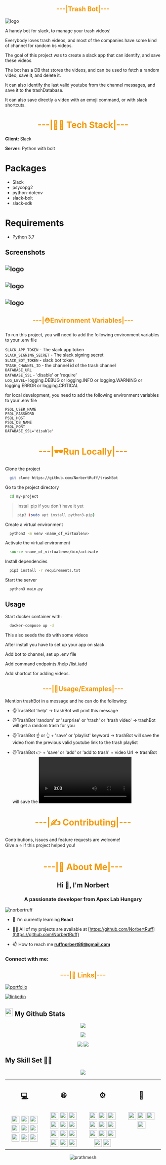 ## <div style="color:#f59800" align="center">---|Trash Bot|---</div>
![logo](https://github.com/NorbertRuff/trashBot/blob/master/blob/logo.png?raw=true)

A handy bot for slack, to manage your trash videos!

Everybody loves trash videos, and most of the companies have some kind of channel for random bs videos.

The goal of this project was to create a slack app that can identify, and save these videos. 

The bot has a DB that stores the videos, and can be used to fetch a random video, save it, and delete it.

It can also identify the last valid youtube from the channel messages, and save it to the trashDatabase.

It can also save directly a video with an emoji command, or with slack shortcuts.
 
# <div style="color:#f59800" align="center">---|👨‍💻 Tech Stack|---</div>

**Client:** Slack

**Server:** Python with bolt


# Packages

  * Slack 
  * psycopg2
  * python-dotenv
  * slack-bolt
  * slack-sdk


# Requirements

  * Python 3.7

## Screenshots

![logo](https://github.com/NorbertRuff/trashBot/blob/master/blob/screenshot1.png?raw=true)
---

![logo](https://github.com/NorbertRuff/trashBot/blob/master/blob/screenshot2.png?raw=true)
---

![logo](https://github.com/NorbertRuff/trashBot/blob/master/blob/screenshot3.png?raw=true)
---


## <div style="color:#f59800" align="center">---|⛑️Environment Variables|---</div>

To run this project, you will need to add the following environment variables to your .env file

`SLACK_APP_TOKEN` - The slack app token  
`SLACK_SIGNING_SECRET` - The slack signing secret  
`SLACK_BOT_TOKEN` - slack bot token  
`TRASH_CHANNEL_ID` - the channel id of the trash channel  
`DATABASE_URL`  
`DATABASE_SSL` - 'disable' or 'require'  
`LOG_LEVEL`-  logging.DEBUG or logging.INFO or logging.WARNING or logging.ERROR or logging.CRITICAL

for local development, you need to add the following environment variables to your .env file

`PSQL_USER_NAME`  
`PSQL_PASSWORD`  
`PSQL_HOST`  
`PSQL_DB_NAME`  
`PSQL_PORT`  
`DATABASE_SSL='disable'`  

# <div style="color:#f59800" align="center">---|🕶️Run Locally|---</div>

Clone the project

```bash
  git clone https://github.com/NorbertRuff/trashBot
```

Go to the project directory

```bash
  cd my-project
```

> Install pip if you don't have it yet
> 
> ```bash
> pip3 (sudo apt install python3-pip)
> ```

Create a virtual environment

```bash
  python3 -m venv <name_of_virtualenv>
```

Activate the virtual environment

```bash
  source <name_of_virtualenv>/bin/activate
```

Install dependencies

```bash
  pip3 install -r requirements.txt
```

Start the server

```bash
  python3 main.py
```

## Usage

Start docker container with: 

```bash
  docker-compose up -d
```
This also seeds the db with some videos

After install you have to set up your app on slack.

Add bot to channel, set up .env file

Add command endpoints /help /list /add

Add shortcut for adding videos.

## <div style="color:#f59800" align="center">---|💺Usage/Examples|---</div>

Mention trashBot in a message and he can do the following:
   
- @TrashBot
  'help' ->
    trashBot will print this message

- @TrashBot
  'random' or 'surprise' or 'trash' or 'trash video' ->
    trashBot will get a random trash for you
   
- @TrashBot
  :point_up: or :point_up_2: + 'save' or 'playlist' keyword ->
    trashBot will save the video from the previous valid youtube link to the trash playlist
   
- @TrashBot
  :point_right: + 'save' or 'add' or 'add to trash' + video Url -> trashBot will save the <video Url> in this message to the trash playlist


# <div style="color:#f59800" align="center">---|✍️ Contributing|---</div>

Contributions, issues and feature requests are welcome!<br/>
Give a ⭐️ if this project helped you!


# <div style="color:#f59800" align="center">---|🚀 About Me|---</div>

<h2 align="center">Hi 👋, I'm Norbert</h2>
<h3 align="center">A passionate developer from Apex Lab Hungary</h3>

<p align="left"> <img src="https://komarev.com/ghpvc/?username=norbertruff&label=Profile%20views&color=0e75b6&style=flat" alt="norbertruff" /> </p>

- 🌱 I’m currently learning **React**

- 👨‍💻 All of my projects are available at [https://github.com/NorbertRuff](https://github.com/NorbertRuff)

- 📫 How to reach me **ruffnorbert88@gmail.com**

<h3 align="left">Connect with me:</h3>

## <div style="color:#f59800" align="center">---|🔗 Links|---</div>

[![portfolio](https://img.shields.io/badge/my_portfolio-000?style=for-the-badge&logo=ko-fi&logoColor=white)](https://github.com/NorbertRuff)

[![linkedin](https://img.shields.io/badge/linkedin-0A66C2?style=for-the-badge&logo=linkedin&logoColor=white)](https://www.linkedin.com/in/ruff-norbert/)


<h2><img src="https://media.giphy.com/media/cj87CxfRtrUifF3Ryk/giphy.gif" height="25"> My Github Stats</h2>

<div align="center">

[![](https://raw.githubusercontent.com/NorbertRuff/NorbertRuff/master/profile-summary-card-output/dracula/0-profile-details.svg)](https://github.com/vn7n24fzkq/github-profile-summary-cards)

[![](https://raw.githubusercontent.com/NorbertRuff/NorbertRuff/master/profile-summary-card-output/dracula/2-most-commit-language.svg)](https://github.com/vn7n24fzkq/github-profile-summary-cards)

[![](https://raw.githubusercontent.com/NorbertRuff/NorbertRuff/master/profile-summary-card-output/dracula/3-stats.svg)](https://github.com/vn7n24fzkq/github-profile-summary-cards) [![](https://raw.githubusercontent.com/NorbertRuff/NorbertRuff/master/profile-summary-card-output/dracula/4-productive-time.svg)](https://github.com/vn7n24fzkq/github-profile-summary-cards)

</div>





## My Skill Set 👩‍💻
<!-- https://dev.to/envoy_/150-badges-for-github-pnk -->
<div align="center">  
<img src="https://www.codewars.com/users/NorbertRuff/badges/large">
</div>

<table><tr><td valign="top" width="25%">
<h2 align="center"> 💻 </h2><br>

<div align="center">  
<img src="https://img.shields.io/badge/Python-3776AB?style=flat-square&logo=python&logoColor=white" height="25">
<img src="https://img.shields.io/badge/Java-ED8B00?style=flat-square&logo=java&logoColor=white" height="25">
  
 <img src="https://img.shields.io/badge/Go-00ADD8?style=for-the-badge&logo=go&logoColor=white" height="25"> 
  
<img src="https://img.shields.io/badge/-GraphQL-E10098?style=flat-square&logo=graphql&logoColor=white" height="25">
  
<img src="https://img.shields.io/badge/shell_script-%23121011?style=flat-square&logo=shell&logoColor=white" height="25">
  
<img src="https://img.shields.io/badge/spring-%236DB33F?style=flat-square&logo=spring&logoColor=white" height="25">
   
<img src="https://img.shields.io/badge/Svelte-4A4A55?style=flat-square&logo=svelte&logoColor=FF3E00" height="25">
   
<img src="https://img.shields.io/badge/PostgreSQL-316192?style=flat-square&logo=postgresql&logoColor=white" height="25">
  
  
<img src="https://img.shields.io/badge/-jest-%23C21325?style=flat-square&logo=jest&logoColor=white" height="25">
  
  
</div>


</td><td valign="top" width="25%">

<h2 align="center"> 🌐 </h2><br>

<div align="center">  


<img src="https://img.shields.io/badge/-CSS3-1572B6?style=flat-square&logo=css3" height="25">
<img src="https://img.shields.io/badge/HTML5-E34F26?style=flat-square&logo=html5&logoColor=white" height="25">
<img src="https://img.shields.io/badge/React-20232A?style=flat-square&logo=react&logoColor=61DAFB" height="25">
<img src="https://img.shields.io/badge/Bootstrap-563D7C?style=flat-square&logo=bootstrap&logoColor=white" height="25">
<img src="https://img.shields.io/badge/JavaScript-F7DF1E?style=flat-square&logo=javascript&logoColor=black" height="25">
<img src="https://img.shields.io/badge/typescript-%23007ACC?style=flat-square&logo=typescript&logoColor=white" height="25">
<img src="https://img.shields.io/badge/Flask-000000?style=flat-square&logo=flask&logoColor=white" height="25">
<img src="https://img.shields.io/badge/nestjs-%23E0234E?style=flat-square&logo=nestjs&logoColor=white" height="25"> 
<img src="https://img.shields.io/badge/node.js-6DA55F?style=flat-square&logo=node.js&logoColor=white" height="25"> 
<img src="https://img.shields.io/badge/Thymeleaf-%23005C0F?style=flat-square&logo=Thymeleaf&logoColor=white" height="25">
<img src="https://img.shields.io/badge/styled--components-DB7093?style=flat-square&logo=styled-components&logoColor=white" height="25">
  <img src="https://img.shields.io/badge/Material--UI-0081CB?style=flat-square&logo=material-ui&logoColor=white" height="25">
  
  
  
  

</div>

</td><td valign="top" width="25%">

<h2 align="center"> ⚙ </h2><br>

<div align="center">

<img src="https://img.shields.io/badge/-Linux-black?style=flat-square&logo=Linux" height="25"> 
<img src="https://img.shields.io/badge/Windows-0078D6?style=flat-square&logo=windows&logoColor=white" height="25"> 
<img src="https://img.shields.io/badge/NPM-%23000000?style=flat-square&logo=npm&logoColor=white" height="25"> 
<img src="https://img.shields.io/badge/Ubuntu-E95420?style=flat-square&logo=ubuntu&logoColor=white" height="25">
<img src="https://img.shields.io/badge/-Git-black?style=flat-square&logo=git" height="25"> 
<img src="https://img.shields.io/badge/-GitHub-181717?style=flat-square&logo=github" height="25"> 
<img src="https://img.shields.io/badge/githubactions-%232671E5?style=flat-square&logo=githubactions&logoColor=white" height="25"> 
<img src="https://img.shields.io/badge/Markdown-000000?style=flat-square&logo=markdown&logoColor=white" height="25">
<img src="https://img.shields.io/badge/pycharm-143?style=flat-square&logo=pycharm&logoColor=white" height="25">  
<img src="https://img.shields.io/badge/Visual%20Studio%20Code-0078d7?style=flat-square&logo=visual-studio-code&logoColor=white" height="25">  
<img src="https://img.shields.io/badge/webstorm-143?style=flat-square&logo=webstorm&logoColor=white" height="25">  

</div>

</td>
</td><td valign="top" width="25%">

<h2 align="center"> 🎨 </h2><br>

<div align="center">
<img src="https://aleen42.github.io/badges/src/photoshop.svg" height="25">
<img src="https://aleen42.github.io/badges/src/illustrator.svg" height="25">
<img src="https://aleen42.github.io/badges/src/dreamweaver.svg" height="25">
<img src="https://aleen42.github.io/badges/src/flash.svg" height="25">
  
 </div>

</td>
</tr></table>  

<div align="center">

<p align="center"> <img src="https://komarev.com/ghpvc/?username=NorbertRuff&label=Profile%20views&color=0e75b6&style=flat-square" alt="prathmesh" /> </p>


</div>
